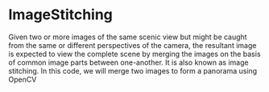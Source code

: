 # ImageStitching

Given two or more images of the same scenic view but might be caught from the same or different perspectives of the camera, the resultant image is expected to view the complete scene by merging the images on the basis of common image parts between one-another. It is also known as image stitching.
In this code, we will merge two images to form a panorama using OpenCV
